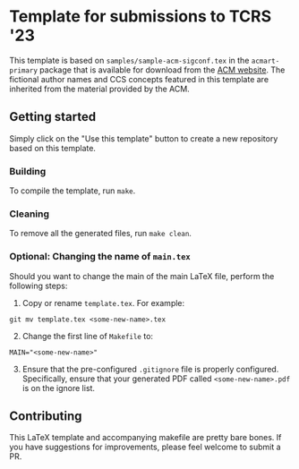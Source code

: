 # Template for submissions to TCRS '23
This template is based on `samples/sample-acm-sigconf.tex` in the
`acmart-primary` package that is available for download from the [ACM
website](https://authors.acm.org/proceedings/production-information/preparing-your-article-with-latex).
The fictional author names and CCS concepts featured in this template are
inherited from the material provided by the ACM.

## Getting started
Simply click on the "Use this template" button to create a new repository based on this template.

### Building
To compile the template, run `make`. 

### Cleaning
To remove all the generated files, run `make clean`.

### Optional: Changing the name of `main.tex`
Should you want to change the main of the main LaTeX file, perform the following steps:

1. Copy or rename `template.tex`. For example:
```
git mv template.tex <some-new-name>.tex
```
2. Change the first line of `Makefile` to:
```
MAIN="<some-new-name>"
```
3. Ensure that the pre-configured `.gitignore` file is properly configured. Specifically, ensure that your generated PDF called `<some-new-name>.pdf` is on the ignore list.

## Contributing
This LaTeX template and accompanying makefile are pretty bare bones. If you have
suggestions for improvements, please feel welcome to submit a PR.
